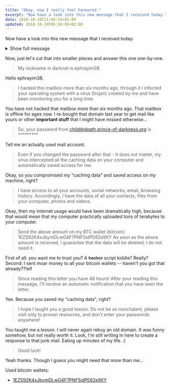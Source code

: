 ```yaml
---
title: "Okay, now I really feel honoured."
excerpt: "Now have a look into this new message that I received today."
date: 2018-10-18T21:04:33+02:00
updated: 2018-10-19T05:54:05+02:00
---
```


Now have a look into this new message that I received today:

<details>
    <summary>Show full message</summary>

    <div class="highlighter-rouge">
        <div class="highlight">
            <pre class="highlight"><code>Hello!

My nickname in darknet is ephrayim38.
I hacked this mailbox more than six months ago, through it I infected your operating system with a virus (trojan) created by me and have been monitoring you for a long time.

So, your password from child@death.prince-of-darkness.org is *********

Even if you changed the password after that - it does not matter, my virus intercepted all the caching data on your computer
and automatically saved access for me.

I have access to all your accounts, social networks, email, browsing history.
Accordingly, I have the data of all your contacts, files from your computer, photos and videos.

I was most struck by the intimate content sites that you occasionally visit.
You have a very wild imagination, I tell you!

During your pastime and entertainment there, I took screenshot through the camera of your device, synchronizing with what you are watching.
Oh my god! You are so funny and excited!

I think that you do not want all your contacts to get these files, right?
If you are of the same opinion, then I think that $861 is quite a fair price to destroy the dirt I created.

Send the above amount on my BTC wallet (bitcoin): 1EZS92K4xJbymDLwG4F7PNF5idPE62e9XY
As soon as the above amount is received, I guarantee that the data will be deleted, I do not need it.

Otherwise, these files and history of visiting sites will get all your contacts from your device.
Also, I'll send to everyone your contact access to your email and access logs, I have carefully saved it!

Since reading this letter you have 48 hours!
After your reading this message, I'll receive an automatic notification that you have seen the letter.

I hope I taught you a good lesson.
Do not be so nonchalant, please visit only to proven resources, and don't enter your passwords anywhere!
Good luck!</code></pre>
        </div>
    </div>
</details>

Now, just let's cut that into smaller pieces and answer this one one-by-one.


> My nickname in darknet is ephrayim38.

Hello ephrayim38.

> I hacked this mailbox more than six months ago, through it I infected your operating
> system with a virus (trojan) created by me and have been monitoring you for a long time.

You have not hacked that mailbox more than six months ago. That mailbox is offline for ages now.
I re-bought that domain last year to get mail like yours or other **important stuff** that I might
have missed otherwise...

> So, your password from child@death.prince-of-darkness.org is *********

Tell me an actually used mail account.

> Even if you changed the password after that - it does not matter, my virus intercepted all the caching
> data on your computer and automatically saved access for me.

Okay, so you compromised my "caching data" and saved access on my machine, right?

> I have access to all your accounts, social networks, email, browsing history.
> Accordingly, I have the data of all your contacts, files from your computer, photos and videos.

Okay, then my internet usage would have been dramatically high, because that would mean that my computer practically
uploaded tons of terabytes to your computer.

> Send the above amount on my BTC wallet (bitcoin): 1EZS92K4xJbymDLwG4F7PNF5idPE62e9XY
> As soon as the above amount is received, I guarantee that the data will be deleted, I do not need it.

First of all: you want me to trust you? A ~~hacker~~ script kiddie? Really?
Second: I sent moar money to all your bitcoin wallets -- haven't you got that already??!elf

> Since reading this letter you have 48 hours!
> After your reading this message, I'll receive an automatic notification that you have seen the letter.

Yes. Because you saved my "caching data", right?

> I hope I taught you a good lesson.
> Do not be so nonchalant, please visit only to proven resources, and don't enter your passwords anywhere!

You taught me a lesson. I will never again rebuy an old domain. It was funny somehow, but not really worth it.
Look, I'm still writing in here to create a response to that junk mail. Eating up minutes of my life. :(

> Good luck!

Yeah thanks. Though I guess you might need that more than me...

Used bitcoin wallets:

* [1EZS92K4xJbymDLwG4F7PNF5idPE62e9XY](https://www.bitcoinabuse.com/reports/1EZS92K4xJbymDLwG4F7PNF5idPE62e9XY)